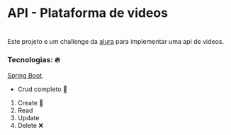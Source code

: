 # API - Plataforma de videos <h1>
Este projeto e um challenge da [alura](https://www.alura.com.br/) para implementar uma api de videos.


### Tecnologias: 🔥
[Spring Boot](https://spring.io/).

* Crud completo 📑

1. Create 📃
2. Read
3. Update 
4. Delete ❌



